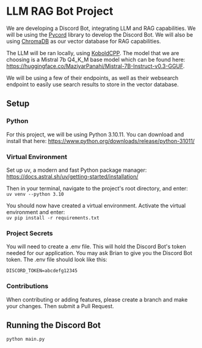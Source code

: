 # LLM RAG Bot Project
We are developing a Discord Bot, integrating LLM and RAG capabilities. We will be using the [Pycord](https://pycord.dev/) library to develop the Discord Bot. We will also be using [ChromaDB](https://docs.trychroma.com/docs/overview/introduction) as our vector database for RAG capabilities.

The LLM will be ran locally, using [KoboldCPP](https://github.com/LostRuins/koboldcpp). The model that we are choosing is a Mistral 7b Q4_K_M base model which can be found here: https://huggingface.co/MaziyarPanahi/Mistral-7B-Instruct-v0.3-GGUF.

We will be using a few of their endpoints, as well as their websearch endpoint to easily use search results to store in the vector database.

## Setup

### Python  
For this project, we will be using Python 3.10.11. You can download and install that here: https://www.python.org/downloads/release/python-31011/  

### Virtual Environment
Set up uv, a modern and fast Python package manager: https://docs.astral.sh/uv/getting-started/installation/  

Then in your terminal, navigate to the project's root directory, and enter:  
`uv venv --python 3.10`  

You should now have created a virtual environment. Activate the virtual environment and enter:  
`uv pip install -r requirements.txt`  

### Project Secrets
You will need to create a .env file. This will hold the Discord Bot's token needed for our application. You may ask Brian to give you the Discord Bot token. The .env file should look like this:
```
DISCORD_TOKEN=abcdefg12345
```

### Contributions
When contributing or adding features, please create a branch and make your changes. Then submit a Pull Request.  


## Running the Discord Bot
`python main.py`